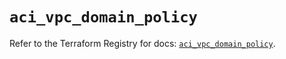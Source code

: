 # `aci_vpc_domain_policy`

Refer to the Terraform Registry for docs: [`aci_vpc_domain_policy`](https://registry.terraform.io/providers/ciscodevnet/aci/2.17.0/docs/resources/vpc_domain_policy).
